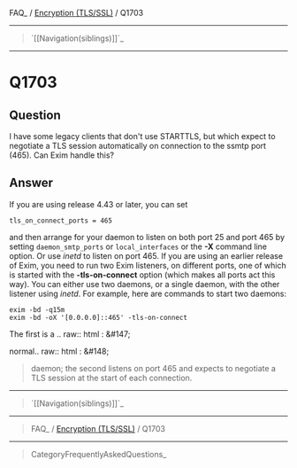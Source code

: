 FAQ\_ / [Encryption (TLS/SSL)](FAQ/Encryption_TLSSSL) / Q1703

* * * * *

> \`[[Navigation(siblings)]]\`\_

* * * * *

Q1703
=====

Question
--------

I have some legacy clients that don't use STARTTLS, but which expect to
negotiate a TLS session automatically on connection to the ssmtp port
(465). Can Exim handle this?

Answer
------

If you are using release 4.43 or later, you can set

    tls_on_connect_ports = 465

and then arrange for your daemon to listen on both port 25 and port 465
by setting `daemon_smtp_ports` or `local_interfaces` or the **-X**
command line option. Or use *inetd* to listen on port 465. If you are
using an earlier release of Exim, you need to run two Exim listeners, on
different ports, one of which is started with the **-tls-on-connect**
option (which makes all ports act this way). You can either use two
daemons, or a single daemon, with the other listener using *inetd*. For
example, here are commands to start two daemons:

    exim -bd -q15m
    exim -bd -oX '[0.0.0.0]::465' -tls-on-connect

The first is a .. raw:: html
:   &\#147;

normal.. raw:: html
:   &\#148;

> daemon; the second listens on port 465 and expects to negotiate a TLS
> session at the start of each connection.

* * * * *

> \`[[Navigation(siblings)]]\`\_

* * * * *

> FAQ\_ / [Encryption (TLS/SSL)](FAQ/Encryption_TLSSSL) / Q1703

* * * * *

> CategoryFrequentlyAskedQuestions\_
